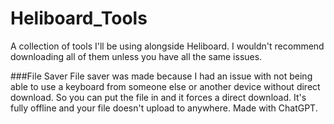 # Heliboard_Tools
A collection of tools I'll be using alongside Heliboard. I wouldn't recommend downloading all of them unless you have all the same issues.

###File Saver
File saver was made because I had an issue with not being able to use a keyboard from someone else or another device without direct download. So you can put the file in and it forces a direct download. It's fully offline and your file doesn't upload to anywhere. Made with ChatGPT.
